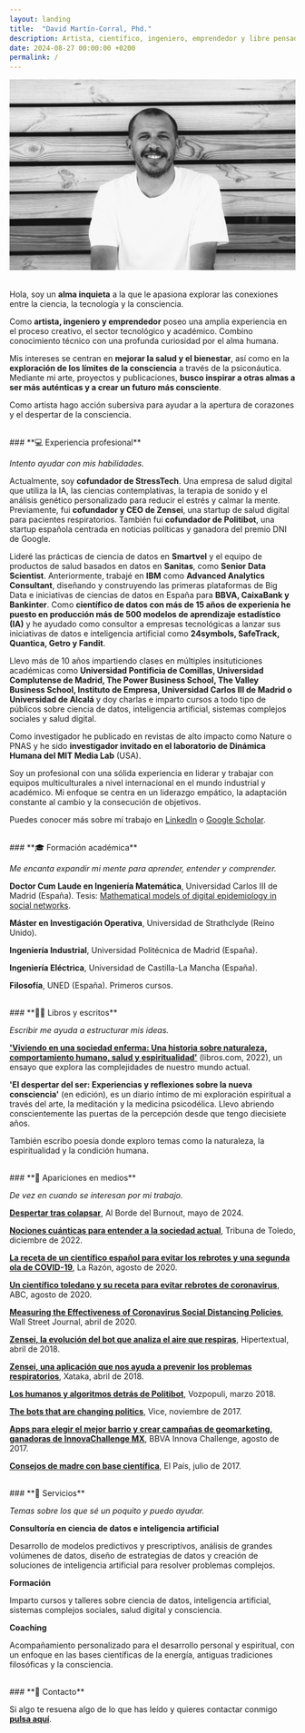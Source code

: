 ```yaml
---
layout: landing
title:  "David Martín-Corral, Phd."
description: Artista, científico, ingeniero, emprendedor y libre pensador.
date: 2024-08-27 00:00:00 +0200
permalink: /
---
```


![David Martín-Corral](/assets/img/David.jpg)
<br>
<br>

Hola, soy un **alma inquieta** a la que le apasiona explorar las conexiones entre la ciencia, la tecnología y la consciencia.

Como **artista, ingeniero y emprendedor** poseo una amplia experiencia en el proceso creativo, el sector tecnológico y académico. Combino conocimiento técnico con una profunda curiosidad por el alma humana.

Mis intereses se centran en **mejorar la salud y el bienestar**, así como en la **exploración de los límites de la consciencia** a través de la psiconáutica. Mediante mi arte, proyectos y publicaciones, **busco inspirar a otras almas a ser más auténticas y a crear un futuro más consciente**. 

Como artista hago acción subersiva para ayudar a la apertura de corazones y el despertar de la consciencia.

<br>
### **💻 Experiencia profesional**

_Intento ayudar con mis habilidades._

Actualmente, soy **cofundador de StressTech**. Una empresa de salud digital que utiliza la IA, las ciencias contemplativas, la terapia de sonido y el análisis genético personalizado para reducir el estrés y calmar la mente. Previamente, fui **cofundador y CEO de Zensei**, una startup de salud digital para pacientes respiratorios. También fui **cofundador de Politibot**, una startup española centrada en noticias políticas y ganadora del premio DNI de Google. 

Lideré las prácticas de ciencia de datos en **Smartvel** y el equipo de productos de salud basados en datos en **Sanitas**, como **Senior Data Scientist**. Anteriormente, trabajé en **IBM** como **Advanced Analytics Consultant**, diseñando y construyendo las primeras plataformas de Big Data e iniciativas de ciencias de datos en España para **BBVA, CaixaBank y Bankinter**. Como **científico de datos con más de 15 años de experienia he puesto en producción más de 500 modelos de aprendizaje estadístico (IA)** y he ayudado como consultor a empresas tecnológicas a lanzar sus iniciativas de datos e inteligencia artificial como **24symbols, SafeTrack, Quantica, Getro y Fandit**.

Llevo más de 10 años impartiendo clases en múltiples insituticiones académicas como **Universidad Pontificia de Comillas, Universidad Complutense de Madrid, The Power Business School, The Valley Business School, Instituto de Empresa, Universidad Carlos III de Madrid o Universidad de Alcalá** y doy charlas e imparto cursos a todo tipo de públicos sobre ciencia de datos, inteligencia artificial, sistemas complejos sociales y salud digital.

Como investigador he publicado en revistas de alto impacto como Nature o PNAS y he sido **investigador invitado en el laboratorio de Dinámica Humana del MIT Media Lab** (USA). 

Soy un profesional con una sólida experiencia en liderar y trabajar con equipos multiculturales a nivel internacional en el mundo industrial y académico. Mi enfoque se centra en un liderazgo empático, la adaptación constante al cambio y la consecución de objetivos.

Puedes conocer más sobre mí trabajo en [LinkedIn](https://www.linkedin.com/in/davidmartincorralcalvo/) o [Google Scholar](https://scholar.google.com/citations?user=iQ2rQNkAAAAJ&hl=en).

<br>
### **🎓 Formación académica**

_Me encanta expandir mi mente para aprender, entender y comprender._

**Doctor Cum Laude en Ingeniería Matemática**, Universidad Carlos III de Madrid (España).
Tesis: [Mathematical models of digital epidemiology in social networks](https://e-archivo.uc3m.es/bitstream/10016/40023/1/tesis_david_martin-corral_calvo_2023.pdf).

**Máster en Investigación Operativa**, Universidad de Strathclyde (Reino Unido).

**Ingeniería Industrial**, Universidad Politécnica de Madrid (España).

**Ingeniería Eléctrica**, Universidad de Castilla-La Mancha (España).  

**Filosofía**, UNED (España). Primeros cursos.


<br>
### **✍🏻 Libros y escritos**

_Escribir me ayuda a estructurar mis ideas._

**['Viviendo en una sociedad enferma: Una historia sobre naturaleza, comportamiento humano, salud y espiritualidad'](https://libros.com/comprar/covid-19-viviendo-en-una-sociedad-enferma/)** (libros.com, 2022), un ensayo que explora las complejidades de nuestro mundo actual. 

**'El despertar del ser: Experiencias y reflexiones sobre la nueva consciencia'** (en edición), es un diario íntimo de mi exploración espiritual a través del arte, la meditación y la medicina psicodélica. Llevo abriendo conscientemente las puertas de la percepción desde que tengo diecisiete años.

También escribo poesía donde exploro temas como la naturaleza, la espiritualidad y la condición humana.

<br>
### **📸 Apariciones en medios**

_De vez en cuando se interesan por mi trabajo._

**[Despertar tras colapsar](https://open.spotify.com/episode/59KAv9UTAkd5BQsDvl56ww)**, Al Borde del Burnout, mayo de 2024.

**[Nociones cuánticas para entender a la sociedad actual](https://www.latribunadetoledo.es/Noticia/Z4F631007-E3B7-2503-D2EEC6ECB263F23F/202212/Nociones-cuanticas-para-entender-a-la-sociedad-actual)**, Tribuna de Toledo, diciembre de 2022.

**[La receta de un científico español para evitar los rebrotes y una segunda ola de COVID-19](https://www.larazon.es/sociedad/20200809/4dbtletasne3fmenpvw6fwnk6a.html)**, La Razón, agosto de 2020.

**[Un científico toledano y su receta para evitar rebrotes de coronavirus](https://www.abc.es/espana/castilla-la-mancha/toledo/abci-cientifico-toledano-y-receta-para-evitar-rebrotes-202008092022_noticia.html)**, ABC, agosto de 2020.

**[Measuring the Effectiveness of Coronavirus Social Distancing Policies](https://www.wsj.com/articles/measuring-the-effectiveness-of-coronavirus-social-distancing-policies-01586547592)**, Wall Street Journal, abril de 2020.

**[Zensei, la evolución del bot que analiza el aire que respiras](https://hipertextual.com/2018/04/zensei-app-ambiente)**, Hipertextual, abril de 2018.

**[Zensei, una aplicación que nos ayuda a prevenir los problemas respiratorios](https://www.xatakamovil.com/aplicaciones/zensei-una-aplicacion-que-nos-ayuda-a-prevenir-los-problemas-respiratorios)**, Xataka, abril de 2018.

**[Los humanos y algoritmos detrás de Politibot](https://www.vozpopuli.com/economia-y-finanzas/startups/humanos-algoritmos-detras-Politibot-chatbot-startup-telegram-inteligencia-artificial_0_1096691048.html)**, Vozpopuli, marzo 2018.

**[The bots that are changing politics](https://www.vice.com/en/article/mb37k4/twitter-facebook-google-bots-misinformation-changing-politics)**, Vice, noviembre de 2017.

**[Apps para elegir el mejor barrio y crear campañas de geomarketing, ganadoras de InnovaChallenge MX](https://www.bbva.com/es/innovacion/apps-elegir-mejor-barrio-crear-campanas-geomarketing-ganadoras-innovachallenge-mx/)**, BBVA Innova Challenge, agosto de 2017.

**[Consejos de madre con base científica](https://elpais.com/elpais/2017/07/12/talento_digital/1499880554_103986.html)**, El País, julio de 2017.

<br>
### **🤝 Servicios**

_Temas sobre los que sé un poquito y puedo ayudar._

**Consultoría en ciencia de datos e inteligencia artificial**

Desarrollo de modelos predictivos y prescriptivos, análisis de grandes volúmenes de datos, diseño de estrategias de datos y creación de soluciones de inteligencia artificial para resolver problemas complejos.

**Formación**

Imparto cursos y talleres sobre ciencia de datos, inteligencia artificial, sistemas complejos sociales, salud digital y consciencia.

**Coaching**

Acompañamiento personalizado para el desarrollo personal y espiritual, con un enfoque en las bases científicas de la energía, antiguas tradiciones filosóficas y la consciencia.

<br>
### **💬 Contacto**

Si algo te resuena algo de lo que has leído y quieres contactar conmigo [**pulsa aquí**](mailto:dmartincc84@gmail.com).

<br>
<br>
